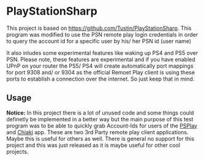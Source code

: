 # PlayStationSharp
This project is based on https://github.com/Tustin/PlayStationSharp.
This program was modified to use the PSN remote play login credentials in order to query the account id for a specific user by his/ her PSN id (user name)

It also inludes some experimental features like waking up PS4 and PS5 over PSN. Please note, these features are experimental and if you have enabled UPnP on your router the PS5/ PS4 will create
automatically port mappings for port 9308 and/ or 9304 as the official Remoet Play client is using these ports to establish a connection over the internet. So just keep that in mind.

## Usage
__Notice:__
In this project there is a lot of unused code and some things could definetly be implemented in a better way but the main purpose of this test program was to be able to quickly grab Account-Ids
for users of the [PSPlay](https://play.google.com/store/apps/details?id=psplay.grill.com) and [Chiaki](https://play.google.com/store/apps/details?id=com.metallic.chiaki) app. These are two 3rd Party
remote play client applications. Maybe this is useful for others as well. There is general no support for this project and this was just released as it is maybe useful for other cool projects.
